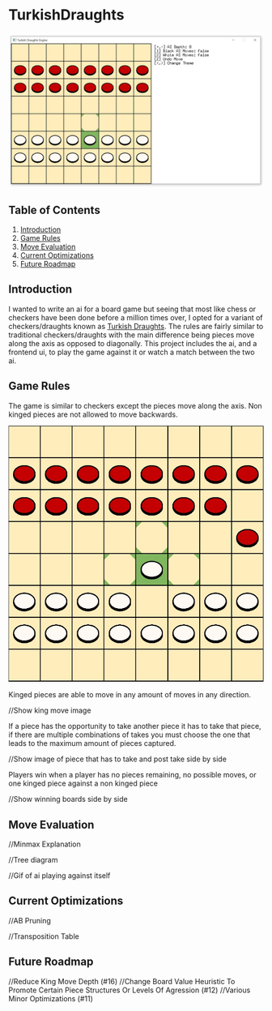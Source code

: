 # TurkishDraughts

![](docs/preview.jpg)

## Table of Contents
1. [Introduction](#introduction)
2. [Game Rules](#game-rules)
3. [Move Evaluation](#move-evaluation)
4. [Current Optimizations](#current-optimizations)
5. [Future Roadmap](#future-roadmap)

## Introduction

I wanted to write an ai for a board game but seeing that most like chess or checkers have been done before a million times over, I opted for a variant of checkers/draughts known as [Turkish Draughts](https://en.wikipedia.org/wiki/Turkish_draughts). The rules are fairly similar to traditional checkers/draughts with the main difference being pieces move along the axis as opposed to diagonally. This project includes the ai, and a frontend ui, to play the game against it or watch a match between the two ai.

## Game Rules

The game is similar to checkers except the pieces move along the axis. Non kinged pieces are not allowed to move backwards.

![](docs/pawnmoves.jpg)

Kinged pieces are able to move in any amount of moves in any direction.

//Show king move image

If a piece has the opportunity to take another piece it has to take that piece, if there are multiple combinations of takes you must choose the one that leads to the maximum amount of pieces captured.

//Show image of piece that has to take and post take side by side

Players win when a player has no pieces remaining, no possible moves, or one kinged piece against a non kinged piece

//Show winning boards side by side

## Move Evaluation

//Minmax Explanation

//Tree diagram

//Gif of ai playing against itself

## Current Optimizations

//AB Pruning

//Transposition Table

## Future Roadmap

//Reduce King Move Depth (#16)
//Change Board Value Heuristic To Promote Certain Piece Structures Or Levels Of Agression (#12)
//Various Minor Optimizations (#11)